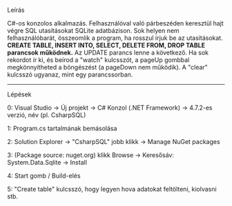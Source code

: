 Leírás

C#-os konzolos alkalmazás. Felhasználóval való párbeszéden keresztül hajt végre SQL utasításokat SQLite adatbázison. Sok helyen nem felhasználóbarát, 
összeomlik a program, ha rosszul írjuk be az utasításokat. **CREATE TABLE, INSERT INTO, SELECT, DELETE FROM, DROP TABLE parancsok működnek.** Az UPDATE 
parancs lenne a következő. Ha sok rekordot ír ki, és beírod a "watch" kulcsszót, a pageUp gombbal megkönnyítheted a böngészést (a pageDown nem működik). 
A "clear" kulcsszó ugyanaz, mint egy parancssorban.

---

Lépések

0: Visual Studio -> Új projekt -> C# Konzol (.NET Framework) -> 4.7.2-es verzió, név (pl. CsharpSQL)

1:  Program.cs tartalmának bemásolása

2: Solution Explorer -> "CsharpSQL" jobb klikk -> Manage NuGet packages

3: (Package source: nuget.org) klikk Browse -> Keresősáv: System.Data.Sqlite -> Install

4: Start gomb / Build-elés

5: "Create table" kulcsszó, hogy legyen hova adatokat feltölteni, kiolvasni stb.
